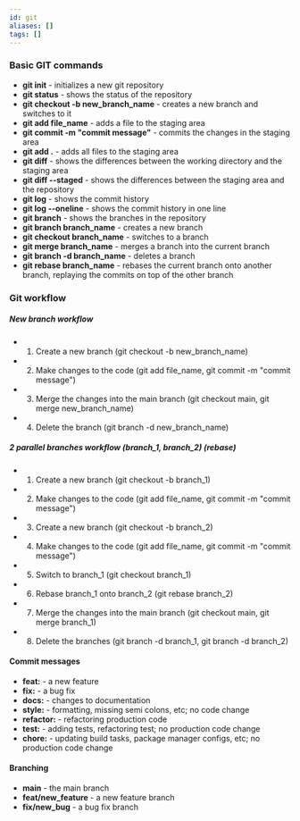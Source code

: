 ```yaml
---
id: git
aliases: []
tags: []
---
```


### Basic GIT commands
- **git init** - initializes a new git repository
- **git status** - shows the status of the repository
- **git checkout -b new_branch_name** - creates a new branch and switches to it
- **git add file_name** - adds a file to the staging area
- **git commit -m "commit message"** - commits the changes in the staging area
- **git add .** - adds all files to the staging area
- **git diff** - shows the differences between the working directory and the staging area
- **git diff --staged** - shows the differences between the staging area and the repository
- **git log** - shows the commit history
- **git log --oneline** - shows the commit history in one line
- **git branch** - shows the branches in the repository
- **git branch branch_name** - creates a new branch
- **git checkout branch_name** - switches to a branch
- **git merge branch_name** - merges a branch into the current branch
- **git branch -d branch_name** - deletes a branch
- **git rebase branch_name** - rebases the current branch onto another branch, replaying the commits on top of the other branch

### Git workflow
##### New branch workflow 
- 1. Create a new branch (git checkout -b new_branch_name)
- 2. Make changes to the code (git add file_name, git commit -m "commit message")
- 3. Merge the changes into the main branch (git checkout main, git merge new_branch_name)
- 4. Delete the branch (git branch -d new_branch_name)

##### 2 parallel branches workflow (branch_1, branch_2) (rebase)
- 1. Create a new branch (git checkout -b branch_1)
- 2. Make changes to the code (git add file_name, git commit -m "commit message")
- 3. Create a new branch (git checkout -b branch_2)
- 4. Make changes to the code (git add file_name, git commit -m "commit message")
- 5. Switch to branch_1 (git checkout branch_1)
- 6. Rebase branch_1 onto branch_2 (git rebase branch_2)
- 7. Merge the changes into the main branch (git checkout main, git merge branch_1)
- 8. Delete the branches (git branch -d branch_1, git branch -d branch_2)


#### Commit messages
- **feat:** - a new feature
- **fix:** - a bug fix
- **docs:** - changes to documentation
- **style:** - formatting, missing semi colons, etc; no code change
- **refactor:** - refactoring production code
- **test:** - adding tests, refactoring test; no production code change
- **chore:** - updating build tasks, package manager configs, etc; no production code change

#### Branching
- **main** - the main branch
- **feat/new_feature** - a new feature branch
- **fix/new_bug** - a bug fix branch



